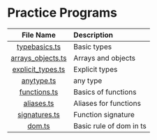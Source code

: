 # Practice Programs

| File Name                     | Description                    |
| :-----------------------------:  | :--------------------------------    |
|[typebasics.ts](./typebasics.ts)|Basic types|
|[arrays_objects.ts](./arrays_objects.ts)|Arrays and objects|
|[explicit_types.ts](./explicit_types.ts)|Explicit types|
|[anytype.ts](./anytype.ts)|any type|
|[functions.ts](./functions.ts)|Basics of functions|
|[aliases.ts](./aliases.ts)|Aliases for functions|
|[signatures.ts](./signatures.ts)|Function signature|
|[dom.ts](./dom.ts)|Basic rule of dom in ts|


